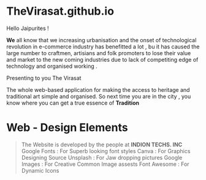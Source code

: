 # TheVirasat.github.io
 Hello Jaipurites !

**We** all know that we increasing urbanisation and the onset of technological revolution in e-commerce industry has benefitted a lot , bu it has caused the large number 
to craftmen, artisians and folk promoters to lose their value and market to the new coming industries due to lack of competiting edge of technology and organised working .

Presenting to you The Virasat 

The whole web-based application for making the access to heritage and traditional art simple and organised.
So next time you are in the city , you know where you can get a true essence of **Tradition**

# Web - Design Elements
> The Website is developed by the people at **INDION TECHS. INC**
> Google Fonts : For Superb looking font styles
> Canva : For Graphics Designing 
> Source Unsplash : For Jaw dropping pictures 
> Google Images : For Creative Common Image assests
> Font Awesome : For Dynamic Icons
